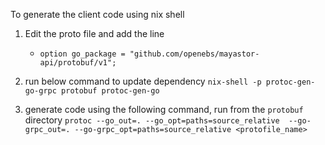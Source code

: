 To generate the client code using nix shell
1. Edit the proto file and add the line
    * `option go_package = "github.com/openebs/mayastor-api/protobuf/v1";`

2. run below command to update dependency
	`nix-shell -p protoc-gen-go-grpc protobuf protoc-gen-go`

3. generate code using the following command, run from the `protobuf` directory
    `protoc --go_out=. --go_opt=paths=source_relative  --go-grpc_out=. --go-grpc_opt=paths=source_relative <protofile_name>`

